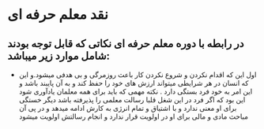 # نقد معلم حرفه ای
## در رابطه با دوره معلم حرفه ای نکاتی که قابل توجه بودند شامل موارد زیر میباشد:
- اول این که اقدام نکردن و شروع نکردن کار  باعث روزمرگی و بی هدفی میشود.و این که انسان در هر شرایطی میتواند ارزش های خود را حفظ کند و به آن پایبند باشد و این امر به خود فرد بستگی دارد . نکته مهمی که باید برای همه معلمان یادآوری شود این بود که اگر فرد در این شغل قلبا رسالت  معلمی را پذیرفته باشد دیگر خستگی برای او معنی ندارد و با اشتیاق و تمام انرژی به کارش ادامه میدهد و در پی آن مباحث مادی و مالی برای او در اولویت قرار ندارد و انجام رسالتش اولویت میشود 